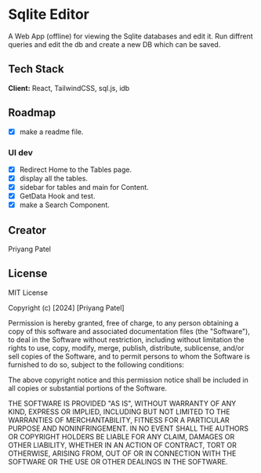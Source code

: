 # Sqlite Editor

A Web App (offline) for viewing the Sqlite databases and edit it. Run diffrent queries and edit the db and create a new DB which can be saved.

## Tech Stack

**Client:** React, TailwindCSS, sql.js, idb

## Roadmap

- [x] make a readme file.

### UI dev

- [x] Redirect Home to the Tables page.
- [x] display all the tables.
- [x] sidebar for tables and main for Content.
- [x] GetData Hook and test.
- [x] make a Search Component.

## Creator

Priyang Patel

## License

MIT License

Copyright (c) [2024] [Priyang Patel]

Permission is hereby granted, free of charge, to any person obtaining a copy
of this software and associated documentation files (the "Software"), to deal
in the Software without restriction, including without limitation the rights
to use, copy, modify, merge, publish, distribute, sublicense, and/or sell
copies of the Software, and to permit persons to whom the Software is
furnished to do so, subject to the following conditions:

The above copyright notice and this permission notice shall be included in all
copies or substantial portions of the Software.

THE SOFTWARE IS PROVIDED "AS IS", WITHOUT WARRANTY OF ANY KIND, EXPRESS OR
IMPLIED, INCLUDING BUT NOT LIMITED TO THE WARRANTIES OF MERCHANTABILITY,
FITNESS FOR A PARTICULAR PURPOSE AND NONINFRINGEMENT. IN NO EVENT SHALL THE
AUTHORS OR COPYRIGHT HOLDERS BE LIABLE FOR ANY CLAIM, DAMAGES OR OTHER
LIABILITY, WHETHER IN AN ACTION OF CONTRACT, TORT OR OTHERWISE, ARISING FROM,
OUT OF OR IN CONNECTION WITH THE SOFTWARE OR THE USE OR OTHER DEALINGS IN THE
SOFTWARE.
